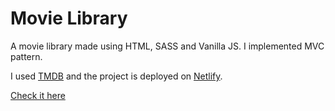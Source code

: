 # Movie Library

A movie library made using HTML, SASS and Vanilla JS. I implemented MVC pattern.

I used [TMDB](https://www.themoviedb.org/documentation/api) and the project is deployed on [Netlify](https://www.netlify.com/).

[Check it here](https://movie-library-vanilla-js.netlify.app/)
